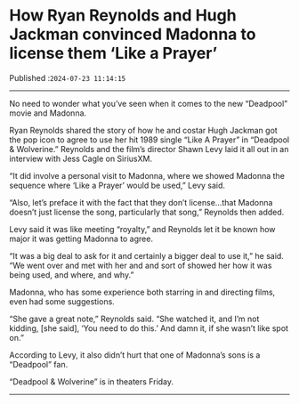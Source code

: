# How Ryan Reynolds and Hugh Jackman convinced Madonna to license them ‘Like a Prayer’

Published :`2024-07-23 11:14:15`

---

No need to wonder what you’ve seen when it comes to the new “Deadpool” movie and Madonna.

Ryan Reynolds shared the story of how he and costar Hugh Jackman got the pop icon to agree to use her hit 1989 single “Like A Prayer” in “Deadpool & Wolverine.” Reynolds and the film’s director Shawn Levy laid it all out in an interview with Jess Cagle on SiriusXM.

“It did involve a personal visit to Madonna, where we showed Madonna the sequence where ‘Like a Prayer’ would be used,” Levy said.

“Also, let’s preface it with the fact that they don’t license…that Madonna doesn’t just license the song, particularly that song,” Reynolds then added.

Levy said it was like meeting “royalty,” and Reynolds let it be known how major it was getting Madonna to agree.

“It was a big deal to ask for it and certainly a bigger deal to use it,” he said. “We went over and met with her and and sort of showed her how it was being used, and where, and why.”

Madonna, who has some experience both starring in and directing films, even had some suggestions.

“She gave a great note,” Reynolds said. “She watched it, and I’m not kidding, [she said], ‘You need to do this.’ And damn it, if she wasn’t like spot on.”

According to Levy, it also didn’t hurt that one of Madonna’s sons is a “Deadpool” fan.

“Deadpool & Wolverine” is in theaters Friday.

---

